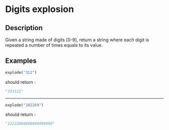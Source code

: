 # Digits explosion

## Description

Given a string made of digits [0-9], return a string where each digit is repeated a number of times equals to its value.

## Examples

```python
explode("312")
````

should return :

```python
"333122"
````

---

```python
explode("102269")
````

should return :

```python
"12222666666999999999"
````
